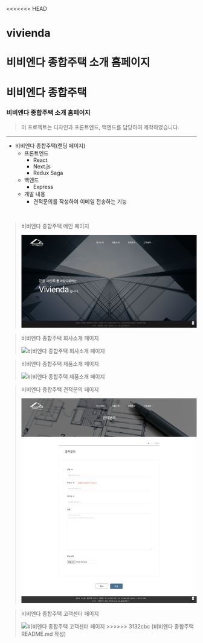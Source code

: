 <<<<<<< HEAD
# vivienda
비비엔다 종합주택 소개 홈페이지 
=======
# 비비엔다 종합주택

### 비비엔다 종합주택 소개 홈페이지
  
> 이 프로젝트는 디자인과 프론트엔드, 백엔드를 담당하여 제작하였습니다.  


---

- 비비엔다 종합주택(랜딩 페이지)
    - 프론트엔드
        - React
        - Next.js
        - Redux Saga
    - 백엔드
        - Express
    - 개발 내용
        - 견적문의를 작성하여 이메일 전송하는 기능

<br />

> 비비엔다 종합주택 메인 페이지
>
> <img src="images/vivienda_main.png" alt="비비엔다 종합주택 메인 페이지" />

> 비비엔다 종합주택 회사소개 페이지
>
> <img src="images/vivienda_intro.png" alt="비비엔다 종합주택 회사소개 페이지" />

> 비비엔다 종합주택 제품소개 페이지
>
> <img src="images/vivienda_product.png" alt="비비엔다 종합주택 제품소개 페이지" />

> 비비엔다 종합주택 견적문의 페이지
>
> <img src="images/vivienda_contact.png" alt="비비엔다 종합주택 견적문의 페이지" />

> 비비엔다 종합주택 고객센터 페이지
>
> <img src="images/vivienda_service_center.png" alt="비비엔다 종합주택 고객센터 페이지" />
>>>>>>> 3132cbc (비비엔다 종합주택 README.md 작성)
